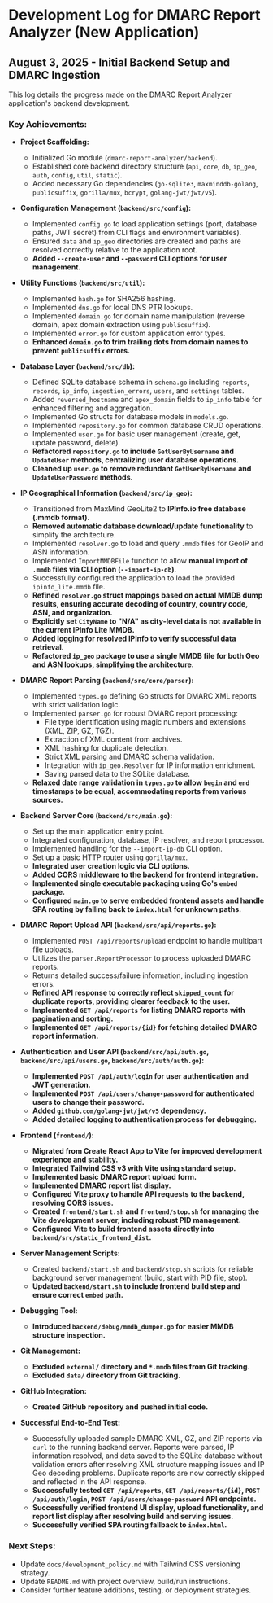 # Development Log for DMARC Report Analyzer (New Application)

## August 3, 2025 - Initial Backend Setup and DMARC Ingestion

This log details the progress made on the DMARC Report Analyzer application's backend development.

### Key Achievements:

*   **Project Scaffolding:**
    *   Initialized Go module (`dmarc-report-analyzer/backend`).
    *   Established core backend directory structure (`api`, `core`, `db`, `ip_geo`, `auth`, `config`, `util`, `static`).
    *   Added necessary Go dependencies (`go-sqlite3`, `maxminddb-golang`, `publicsuffix`, `gorilla/mux`, `bcrypt`, `golang-jwt/jwt/v5`).

*   **Configuration Management (`backend/src/config`):**
    *   Implemented `config.go` to load application settings (port, database paths, JWT secret) from CLI flags and environment variables).
    *   Ensured `data` and `ip_geo` directories are created and paths are resolved correctly relative to the application root.
    *   **Added `--create-user` and `--password` CLI options for user management.**

*   **Utility Functions (`backend/src/util`):**
    *   Implemented `hash.go` for SHA256 hashing.
    *   Implemented `dns.go` for local DNS PTR lookups.
    *   Implemented `domain.go` for domain name manipulation (reverse domain, apex domain extraction using `publicsuffix`).
    *   Implemented `error.go` for custom application error types.
    *   **Enhanced `domain.go` to trim trailing dots from domain names to prevent `publicsuffix` errors.**

*   **Database Layer (`backend/src/db`):**
    *   Defined SQLite database schema in `schema.go` including `reports`, `records`, `ip_info`, `ingestion_errors`, `users`, and `settings` tables.
    *   Added `reversed_hostname` and `apex_domain` fields to `ip_info` table for enhanced filtering and aggregation.
    *   Implemented Go structs for database models in `models.go`.
    *   Implemented `repository.go` for common database CRUD operations.
    *   Implemented `user.go` for basic user management (create, get, update password, delete).
    *   **Refactored `repository.go` to include `GetUserByUsername` and `UpdateUser` methods, centralizing user database operations.**
    *   **Cleaned up `user.go` to remove redundant `GetUserByUsername` and `UpdateUserPassword` methods.**

*   **IP Geographical Information (`backend/src/ip_geo`):**
    *   Transitioned from MaxMind GeoLite2 to **IPInfo.io free database (.mmdb format)**.
    *   **Removed automatic database download/update functionality** to simplify the architecture.
    *   Implemented `resolver.go` to load and query `.mmdb` files for GeoIP and ASN information.
    *   Implemented `ImportMMDBFile` function to allow **manual import of `.mmdb` files via CLI option (`--import-ip-db`)**.
    *   Successfully configured the application to load the provided `ipinfo_lite.mmdb` file.
    *   **Refined `resolver.go` struct mappings based on actual MMDB dump results, ensuring accurate decoding of country, country code, ASN, and organization.**
    *   **Explicitly set `CityName` to "N/A" as city-level data is not available in the current IPInfo Lite MMDB.**
    *   **Added logging for resolved IPInfo to verify successful data retrieval.**
    *   **Refactored `ip_geo` package to use a single MMDB file for both Geo and ASN lookups, simplifying the architecture.**

*   **DMARC Report Parsing (`backend/src/core/parser`):**
    *   Implemented `types.go` defining Go structs for DMARC XML reports with strict validation logic.
    *   Implemented `parser.go` for robust DMARC report processing:
        *   File type identification using magic numbers and extensions (XML, ZIP, GZ, TGZ).
        *   Extraction of XML content from archives.
        *   XML hashing for duplicate detection.
        *   Strict XML parsing and DMARC schema validation.
        *   Integration with `ip_geo.Resolver` for IP information enrichment.
        *   Saving parsed data to the SQLite database.
    *   **Relaxed date range validation in `types.go` to allow `begin` and `end` timestamps to be equal, accommodating reports from various sources.**

*   **Backend Server Core (`backend/src/main.go`):**
    *   Set up the main application entry point.
    *   Integrated configuration, database, IP resolver, and report processor.
    *   Implemented handling for the `--import-ip-db` CLI option.
    *   Set up a basic HTTP router using `gorilla/mux`.
    *   **Integrated user creation logic via CLI options.**
    *   **Added CORS middleware to the backend for frontend integration.**
    *   **Implemented single executable packaging using Go's `embed` package.**
    *   **Configured `main.go` to serve embedded frontend assets and handle SPA routing by falling back to `index.html` for unknown paths.**

*   **DMARC Report Upload API (`backend/src/api/reports.go`):**
    *   Implemented `POST /api/reports/upload` endpoint to handle multipart file uploads.
    *   Utilizes the `parser.ReportProcessor` to process uploaded DMARC reports.
    *   Returns detailed success/failure information, including ingestion errors.
    *   **Refined API response to correctly reflect `skipped_count` for duplicate reports, providing clearer feedback to the user.**
    *   **Implemented `GET /api/reports` for listing DMARC reports with pagination and sorting.**
    *   **Implemented `GET /api/reports/{id}` for fetching detailed DMARC report information.**

*   **Authentication and User API (`backend/src/api/auth.go`, `backend/src/api/users.go`, `backend/src/auth/auth.go`):**
    *   **Implemented `POST /api/auth/login` for user authentication and JWT generation.**
    *   **Implemented `POST /api/users/change-password` for authenticated users to change their password.**
    *   **Added `github.com/golang-jwt/jwt/v5` dependency.**
    *   **Added detailed logging to authentication process for debugging.**

*   **Frontend (`frontend/`):**
    *   **Migrated from Create React App to Vite for improved development experience and stability.**
    *   **Integrated Tailwind CSS v3 with Vite using standard setup.**
    *   **Implemented basic DMARC report upload form.**
    *   **Implemented DMARC report list display.**
    *   **Configured Vite proxy to handle API requests to the backend, resolving CORS issues.**
    *   **Created `frontend/start.sh` and `frontend/stop.sh` for managing the Vite development server, including robust PID management.**
    *   **Configured Vite to build frontend assets directly into `backend/src/static_frontend_dist`.**

*   **Server Management Scripts:**
    *   Created `backend/start.sh` and `backend/stop.sh` scripts for reliable background server management (build, start with PID file, stop).
    *   **Updated `backend/start.sh` to include frontend build step and ensure correct `embed` path.**

*   **Debugging Tool:**
    *   **Introduced `backend/debug/mmdb_dumper.go` for easier MMDB structure inspection.**

*   **Git Management:**
    *   **Excluded `external/` directory and `*.mmdb` files from Git tracking.**
    *   **Excluded `data/` directory from Git tracking.**

*   **GitHub Integration:**
    *   **Created GitHub repository and pushed initial code.**

*   **Successful End-to-End Test:**
    *   Successfully uploaded sample DMARC XML, GZ, and ZIP reports via `curl` to the running backend server. Reports were parsed, IP information resolved, and data saved to the SQLite database without validation errors after resolving XML structure mapping issues and IP Geo decoding problems. Duplicate reports are now correctly skipped and reflected in the API response.
    *   **Successfully tested `GET /api/reports`, `GET /api/reports/{id}`, `POST /api/auth/login`, `POST /api/users/change-password` API endpoints.**
    *   **Successfully verified frontend UI display, upload functionality, and report list display after resolving build and serving issues.**
    *   **Successfully verified SPA routing fallback to `index.html`.**

### Next Steps:

*   Update `docs/development_policy.md` with Tailwind CSS versioning strategy.
*   Update `README.md` with project overview, build/run instructions.
*   Consider further feature additions, testing, or deployment strategies.
